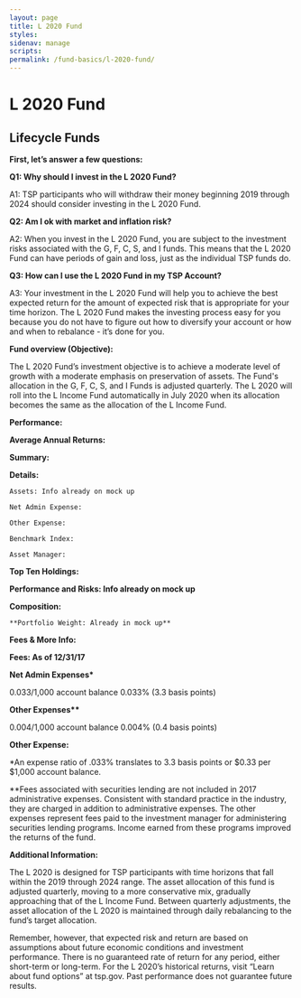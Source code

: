 ```yaml
---
layout: page
title: L 2020 Fund
styles: 
sidenav: manage
scripts:
permalink: /fund-basics/l-2020-fund/
---
```

# L 2020 Fund
## Lifecycle Funds

**First, let’s answer a few questions:**

**Q1: Why should I invest in the L 2020 Fund?**

A1: TSP participants who will withdraw their money beginning 2019 through 2024 should consider investing in the L 2020 Fund.

**Q2: Am I ok with market and inflation risk?**

A2: When you invest in the L 2020 Fund, you are subject to the investment risks associated with the G, F, C, S, and I funds. This means that the L 2020 Fund can have periods of gain and loss, just as the individual TSP funds do. 

**Q3: How can I use the L 2020 Fund in my TSP Account?**

A3: Your investment in the L 2020 Fund will help you to achieve the best expected return for the amount of expected risk that is appropriate for your time horizon. The L 2020 Fund makes the investing process easy for you because you do not have to figure out how to diversify your account or how and when to rebalance - it’s done for you.

**Fund overview (Objective):**

The L 2020 Fund’s investment objective is to achieve a moderate level of growth with a moderate emphasis on preservation of assets. The Fund's allocation in the G, F, C, S, and I Funds is adjusted quarterly. The L 2020 will roll into the L Income Fund automatically in July 2020 when its allocation becomes the same as the allocation of the L Income Fund.

**Performance:**

**Average Annual Returns:** 
 
**Summary:**
	
  **Details:**
		
    Assets: Info already on mock up
		
    Net Admin Expense: 
		
    Other Expense:
		
    Benchmark Index:
		
    Asset Manager:
	
  **Top Ten Holdings:**

**Performance and Risks: Info already on mock up**

**Composition:**

	**Portfolio Weight: Already in mock up**
  
**Fees & More Info:**

**Fees:  As of 12/31/17**

__Net Admin Expenses*__

$0.033/$1,000 account balance 0.033% (3.3 basis points)

__Other Expenses**__

$0.004/$1,000 account balance 0.004% (0.4 basis points)  
	
  **Other Expense:**
  
*An expense ratio of .033% translates to 3.3 basis points or $0.33 per $1,000 account balance.

**Fees associated with securities lending are not included in 2017 administrative expenses. Consistent with standard practice in the industry, they are charged in addition to administrative
expenses. The other expenses represent fees paid to the investment manager for administering securities lending programs. Income earned from these programs improved the returns of the fund.

**Additional Information:**

The L 2020 is designed for TSP participants with time horizons that fall within the 2019 through 2024 range. The asset allocation of this fund is adjusted quarterly, moving to a more conservative mix, gradually approaching that of the L Income Fund. Between quarterly adjustments, the asset allocation of the L 2020 is maintained through daily rebalancing to the fund’s target allocation. 

Remember, however, that expected risk and return are based on assumptions about future economic conditions and investment performance. There is no guaranteed rate of return for any period, either short-term or long-term. For the L 2020’s historical returns, visit “Learn about fund options” at tsp.gov. Past performance does not guarantee future results. 
